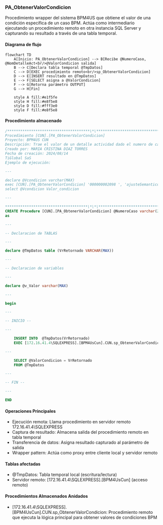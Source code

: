 ### PA_ObtenerValorCondicion

Procedimiento wrapper del sistema BPM4US que obtiene el valor de una condición específica de un caso BPM. Actúa como intermediario ejecutando un procedimiento remoto en otra instancia SQL Server y capturando su resultado a través de una tabla temporal.

#### Diagrama de flujo

```mermaid
flowchart TD
    A[Inicio: PA_ObtenerValorCondicion] --> B[Recibe @NumeroCaso, @NomDetalleAct<br/>@ValorCondicion salida]
    B --> C[Declara tabla temporal @TmpDatos]
    C --> D[EXEC procedimiento remoto<br/>sp_ObtenerValorCondicion]
    D --> E[INSERT resultado en @TmpDatos]
    E --> F[SELECT asigna a @ValorCondicion]
    F --> G[Retorna parámetro OUTPUT]
    G --> H[Fin]

    style A fill:#e1f5fe
    style H fill:#e8f5e8
    style D fill:#fff3e0
    style F fill:#e8f5e8
```

#### Procedimiento almacenado

```sql
/**************************************\*\***************************************
Procedimiento [CUN].[PA_ObtenerValorCondicion]
Proyecto: BPM4US CUN
Descripción: Trae el valor de un detalle actividad dado el numero de caso, corresponde a una condicion en el proyecto en mención.
Creado por: MARIA CRISTINA DIAZ TORRES
Fecha de creación: 2024/08/14
TiGlobal SaS
Ejemplo de ejecución:

---

declare @Vcondicion varchar(MAX)
exec [CUN].[PA_ObtenerValorCondicion] '000000002098 ', 'ajusteSemantico', @Vcondicion output
select @Vcondicion Valor_condicion

---

**************************************\*\*\***************************************/
CREATE Procedure [CUN].[PA_ObtenerValorCondicion] @NumeroCaso varchar(250) , @NomDetalleAct varchar(200), @ValorCondicion varchar(max) output
as

---

-- Declaracion de TABLAS

---

declare @TmpDatos table (VrRetornado VARCHAR(MAX))

---

-- Declaracion de variables

---

declare @v_Valor varchar(MAX)

---

begin

---

-- INICIO --

---

    INSERT INTO  @TmpDatos(VrRetornado)
    EXEC [172.16.41.4\SQLEXPRESS].[BPM4UsCun].CUN.sp_ObtenerValorCondicion  @NumeroCaso, @NomDetalleAct

---

    SELECT @ValorCondicion = VrRetornado
    FROM @TmpDatos

---

-- FIN --

---

END
```
#### Operaciones Principales

- Ejecución remota: Llama procedimiento en servidor remoto 172.16.41.4\SQLEXPRESS
- Captura de resultado: Almacena salida del procedimiento remoto en tabla temporal
- Transferencia de datos: Asigna resultado capturado al parámetro de salida
- Wrapper pattern: Actúa como proxy entre cliente local y servidor remoto

#### Tablas afectadas

- @TmpDatos: Tabla temporal local (escritura/lectura)
- Servidor remoto: [172.16.41.4\SQLEXPRESS].[BPM4UsCun] (acceso remoto)

#### Procedimientos Almacenados Anidados

- [172.16.41.4\SQLEXPRESS].[BPM4UsCun].CUN.sp_ObtenerValorCondicion: Procedimiento remoto que ejecuta la lógica principal para obtener valores de condiciones BPM